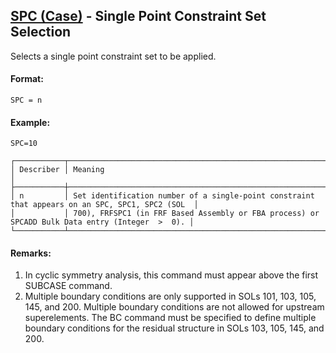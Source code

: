 ## [SPC (Case)](https://nexus.hexagon.com/documentationcenter/bundle/MSC_Nastran_2022.4/page/Nastran_Combined_Book/qrg/casecontrol4a/TOC.SPC.Case.xhtml) - Single Point Constraint Set Selection

Selects a single point constraint set to be applied.

#### Format:

```nastran
SPC = n
```

#### Example:

```nastran
SPC=10
```

```text
┌───────────┬─────────────────────────────────────────────────────────────────────────────────────────────────┐
│ Describer │ Meaning                                                                                         │
├───────────┼─────────────────────────────────────────────────────────────────────────────────────────────────┤
│ n         │ Set identification number of a single-point constraint that appears on an SPC, SPC1, SPC2 (SOL  │
│           │ 700), FRFSPC1 (in FRF Based Assembly or FBA process) or SPCADD Bulk Data entry (Integer  >  0). │
└───────────┴─────────────────────────────────────────────────────────────────────────────────────────────────┘
```

#### Remarks:

1. In cyclic symmetry analysis, this command must appear above the first SUBCASE command.
2. Multiple boundary conditions are only supported in SOLs 101, 103, 105, 145, and 200. Multiple boundary conditions are not allowed for upstream superelements. The BC command must be specified to define multiple boundary conditions for the residual structure in SOLs 103, 105, 145, and 200.
